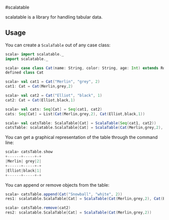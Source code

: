 #scalatable

scalatable is a library for handling tabular data.

## Usage

You can create a `ScalaTable` out of any case class:

```scala
scala> import scalatable._
import scalatable._

scala> case class Cat(name: String, color: String, age: Int) extends Row
defined class Cat

scala> val cat1 = Cat("Merlin", "grey", 2)
cat1: Cat = Cat(Merlin,grey,2)

scala> val cat2 = Cat("Elliot", "black", 1)
cat2: Cat = Cat(Elliot,black,1)

scala> val cats: Seq[Cat] = Seq(cat1, cat2)
cats: Seq[Cat] = List(Cat(Merlin,grey,2), Cat(Elliot,black,1))

scala> val catsTable: ScalaTable[Cat] = ScalaTable(Seq(cat1, cat2))
catsTable: scalatable.ScalaTable[Cat] = ScalaTable(Cat(Merlin,grey,2), Cat(Elliot,black,1))
```
You can get a graphical representation of the table through the command line:
```scala
scala> catsTable.show
+------+-----+-+
|Merlin| grey|2|
+------+-----+-+
|Elliot|black|1|
+------+-----+-+
```

You can append or remove objects from the table:
```scala
scala> catsTable.append(Cat("Snowball", "white", 2))
res1: scalatable.ScalaTable[Cat] = ScalaTable(Cat(Merlin,grey,2), Cat(Elliot,black,1), Cat(Snowball,white,2))

scala> catsTable.remove(cat2)
res2: scalatable.ScalaTable[Cat] = ScalaTable(Cat(Merlin,grey,2))
```
